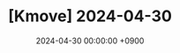 ---
title: "[Kmove] 2024-04-30"
date: 2024-04-30 00:00:00 +0900

categories: [ blog, study, kmove ]
tags: [Excel]
---
